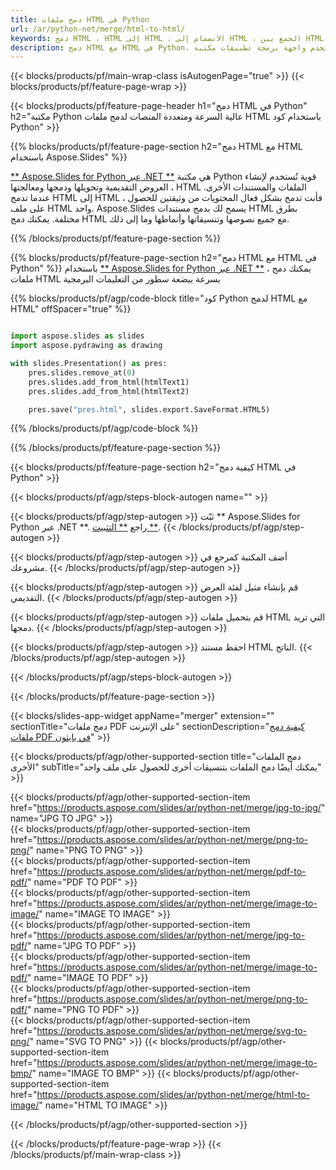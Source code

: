 ```yaml
---
title: دمج ملفات HTML في Python
url: /ar/python-net/merge/html-to-html/
keywords: دمج HTML ، HTML إلى HTML ، الانضمام إلى HTML ، الجمع بين HTML ، Python API ، مكتبة Python
description: دمج HTML مع HTML في Python. استخدم واجهة برمجة تطبيقات مكتبة Python لدمج ملفات HTML
---
```


{{< blocks/products/pf/main-wrap-class isAutogenPage="true" >}}
{{< blocks/products/pf/feature-page-wrap >}}

{{< blocks/products/pf/feature-page-header h1="دمج HTML في Python" h2="مكتبة Python عالية السرعة ومتعددة المنصات لدمج ملفات HTML باستخدام كود Python" >}}

{{% blocks/products/pf/feature-page-section h2="دمج HTML مع HTML باستخدام Aspose.Slides" %}}

[** Aspose.Slides for Python عبر .NET **](https://products.aspose.com/slides/ar/python-net/) هي مكتبة Python قوية تُستخدم لإنشاء العروض التقديمية وتحويلها ودمجها ومعالجتها ، HTML الملفات والمستندات الأخرى. عندما تدمج HTML إلى HTML ، فأنت تدمج بشكل فعال المحتويات من وثيقتين للحصول على ملف HTML واحد. Aspose.Slides يسمح لك بدمج مستندات HTML بطرق مختلفة. يمكنك دمج HTML مع جميع نصوصها وتنسيقاتها وأنماطها وما إلى ذلك.

{{% /blocks/products/pf/feature-page-section %}}




{{% blocks/products/pf/feature-page-section  h2="دمج HTML مع HTML في Python" %}}
باستخدام [** Aspose.Slides for Python عبر .NET **](https://products.aspose.com/slides/ar/python-net/) ، يمكنك دمج ملفات HTML بسرعة ببضعة سطور من التعليمات البرمجية

{{% blocks/products/pf/agp/code-block title="كود Python لدمج HTML مع HTML" offSpacer="true" %}}
```python

import aspose.slides as slides
import aspose.pydrawing as drawing

with slides.Presentation() as pres:
    pres.slides.remove_at(0)
    pres.slides.add_from_html(htmlText1)
    pres.slides.add_from_html(htmlText2)

    pres.save("pres.html", slides.export.SaveFormat.HTML5)
```
{{% /blocks/products/pf/agp/code-block %}}

{{% /blocks/products/pf/feature-page-section %}}




{{< blocks/products/pf/feature-page-section  h2="كيفية دمج HTML في Python" >}}


{{< blocks/products/pf/agp/steps-block-autogen name="" >}}


{{< blocks/products/pf/agp/step-autogen >}}
ثبّت ** Aspose.Slides for Python عبر .NET **. راجع [** التثبيت **](https://docs.aspose.com/slides/python-net/installation/).
{{< /blocks/products/pf/agp/step-autogen >}}

{{< blocks/products/pf/agp/step-autogen >}}
أضف المكتبة كمرجع في مشروعك.
{{< /blocks/products/pf/agp/step-autogen >}}

{{< blocks/products/pf/agp/step-autogen >}}
قم بإنشاء مثيل لفئة العرض التقديمي.
{{< /blocks/products/pf/agp/step-autogen >}}

{{< blocks/products/pf/agp/step-autogen >}}
قم بتحميل ملفات HTML التي تريد دمجها.
{{< /blocks/products/pf/agp/step-autogen >}}

{{< blocks/products/pf/agp/step-autogen >}}
احفظ مستند HTML الناتج.
{{< /blocks/products/pf/agp/step-autogen >}}


{{< /blocks/products/pf/agp/steps-block-autogen >}}


{{< /blocks/products/pf/feature-page-section >}}




{{< blocks/slides-app-widget  appName="merger" extension="" sectionTitle="دمج ملفات PDF على الإنترنت" sectionDescription="[كيفية دمج ملفات PDF في بايثون](https://products.aspose.com/slides/ar/python-net/merge/pdf/)" >}}

{{< blocks/products/pf/agp/other-supported-section title="دمج الملفات الأخرى" subTitle="يمكنك أيضًا دمج الملفات بتنسيقات أخرى للحصول على ملف واحد" >}}

{{< blocks/products/pf/agp/other-supported-section-item href="https://products.aspose.com/slides/ar/python-net/merge/jpg-to-jpg/" name="JPG TO JPG" >}}  
{{< blocks/products/pf/agp/other-supported-section-item href="https://products.aspose.com/slides/ar/python-net/merge/png-to-png/" name="PNG TO PNG" >}}  
{{< blocks/products/pf/agp/other-supported-section-item href="https://products.aspose.com/slides/ar/python-net/merge/pdf-to-pdf/" name="PDF TO PDF" >}}  
{{< blocks/products/pf/agp/other-supported-section-item href="https://products.aspose.com/slides/ar/python-net/merge/image-to-image/" name="IMAGE TO IMAGE" >}}  
{{< blocks/products/pf/agp/other-supported-section-item href="https://products.aspose.com/slides/ar/python-net/merge/jpg-to-pdf/" name="JPG TO PDF" >}}  
{{< blocks/products/pf/agp/other-supported-section-item href="https://products.aspose.com/slides/ar/python-net/merge/image-to-pdf/" name="IMAGE TO PDF" >}}  
{{< blocks/products/pf/agp/other-supported-section-item href="https://products.aspose.com/slides/ar/python-net/merge/png-to-pdf/" name="PNG TO PDF" >}}  
{{< blocks/products/pf/agp/other-supported-section-item href="https://products.aspose.com/slides/ar/python-net/merge/svg-to-png/" name="SVG TO PNG" >}} 
{{< blocks/products/pf/agp/other-supported-section-item href="https://products.aspose.com/slides/ar/python-net/merge/image-to-bmp/" name="IMAGE TO BMP" >}} 
{{< blocks/products/pf/agp/other-supported-section-item href="https://products.aspose.com/slides/ar/python-net/merge/html-to-image/" name="HTML TO IMAGE" >}}  
  


{{< /blocks/products/pf/agp/other-supported-section >}}

{{< /blocks/products/pf/feature-page-wrap >}}
{{< /blocks/products/pf/main-wrap-class >}}